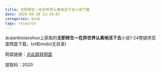 ```yaml
---
title: 无职转生～在异世界认真地活下去小说下载
date: 2020-09-30 13:19:07
categories: book
tags: resource
---
```


从qianbixiaoshuo上获取的**无职转生～在异世界认真地活下去**小说1-24卷提供百度网盘下载，txt和mobi(无目录) 

网盘链接：[点此跳转网盘](https://pan.baidu.com/s/1fC61scDXaAXayJko60uj3Q)

提取码：2020
